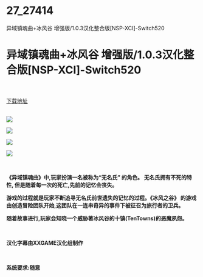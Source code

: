 # 27_27414
异域镇魂曲+冰风谷 增强版/1.0.3汉化整合版[NSP-XCI]-Switch520
# 异域镇魂曲+冰风谷 增强版/1.0.3汉化整合版[NSP-XCI]-Switch520
 <br/></br>
[下载地址](https://www.switch520.cc/article/27414 "下载地址")
<br/></br>

<p><strong><span style="color: #ffffff;"><img src="https://www.switch520.cc/muke_img/upload_art_editor_20210102-1_10cfb7db0b486d3e2d33a037195e5cd6.jpg"></span></strong></p>
<p><strong><span style="color: #ffffff;"><img src="https://www.switch520.cc/muke_img/upload_art_editor_20210102-1_961acfa8bdf5db9239107a1ed0826c2d.jpg"></span></strong></p>
<p><strong><span style="color: #ffffff;"><img src="https://www.switch520.cc/muke_img/upload_art_editor_20210102-1_dbf30a973c48627be911a4f7a9a5a178.jpg"></span></strong></p>
<p><strong><span style="color: #ffffff;"><img src="https://www.switch520.cc/muke_img/upload_art_editor_20210102-1_715964084b9f3732af4794c0082b818b.jpg"></span></strong></p>
<p>&nbsp;</p>
<p><strong>《异域镇魂曲》中,玩家扮演一名被称为“无名氏” 的角色。 无名氏拥有不死的特性, 但是随着每一次的死亡,先前的记忆会丧失。</strong></p>
<p><strong> 游戏的过程就是玩家不断追寻无名氏前世遗失的记忆的过程。《冰风之谷》 的游戏由创造冒险团队开始,这团队在一连串奇异的事件下被征召为旅行者的卫兵。</strong></p>
<p><strong> 随着故事进行,玩家会知晓一个威胁著冰风谷的十镇(TenTowns)的恶魔夙怨。</strong></p>
<p>&nbsp;</p>
<p><strong>汉化字幕由XXGAME汉化组制作</strong></p>
<p>&nbsp;</p>
<p><strong>系统要求:随意</strong></p>



